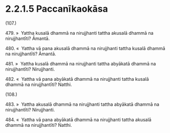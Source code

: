 

# 2.2.1.5 Paccanīkaokāsa





(107.)

479\. »  Yattha kusalā dhammā na nirujjhanti tattha akusalā dhammā na nirujjhantīti? Āmantā.

480\. «  Yattha vā pana akusalā dhammā na nirujjhanti tattha kusalā dhammā na nirujjhantīti? Āmantā.

481\. »  Yattha kusalā dhammā na nirujjhanti tattha abyākatā dhammā na nirujjhantīti? Nirujjhanti.

482\. «  Yattha vā pana abyākatā dhammā na nirujjhanti tattha kusalā dhammā na nirujjhantīti? Natthi.

(108.)

483\. »  Yattha akusalā dhammā na nirujjhanti tattha abyākatā dhammā na nirujjhantīti? Nirujjhanti.

484\. «  Yattha vā pana abyākatā dhammā na nirujjhanti tattha akusalā dhammā na nirujjhantīti? Natthi.




